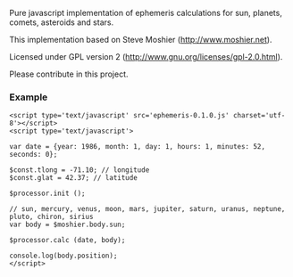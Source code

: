 Pure javascript implementation of ephemeris calculations for sun, planets, comets, asteroids and stars.

This implementation based on Steve Moshier (http://www.moshier.net).

Licensed under GPL version 2 (http://www.gnu.org/licenses/gpl-2.0.html).

Please contribute in this project.

### Example
``` 
<script type='text/javascript' src='ephemeris-0.1.0.js' charset='utf-8'></script>
<script type='text/javascript'>

var date = {year: 1986, month: 1, day: 1, hours: 1, minutes: 52, seconds: 0};

$const.tlong = -71.10; // longitude
$const.glat = 42.37; // latitude

$processor.init ();

// sun, mercury, venus, moon, mars, jupiter, saturn, uranus, neptune, pluto, chiron, sirius
var body = $moshier.body.sun;

$processor.calc (date, body);

console.log(body.position);
</script>
```
